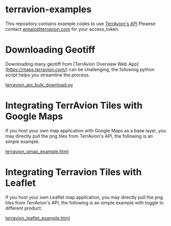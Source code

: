 # terravion-examples

This repository contains example codes to use [TerrAvion's API](http://docs.terravionv1.apiary.io/#)
Pleaese contact wmaio@terravion.com for your access_token.

Downloading Geotiff 
====================
Downloading many geotiff from [TerrAvion Overview Web App] (https://maps.terravion.com/) can be challenging, the following python script helps you streamline the process.

[terravion_api_bulk_download.py](https://github.com/terravion/terravion-examples/blob/master/terravion_api_bulk_download.py)

Integrating TerrAvion Tiles with Google Maps 
====================
If you host your own map application with Google Maps as a base layer, you may directly pull the png tiles from TerrAvion's API, the following is an simple example. 

[terravion_gmap_example.html](https://github.com/terravion/terravion-examples/blob/master/terravion_gmap_example.html)

Integrating Terravion Tiles with Leaflet 
====================
If you host your own Leaflet map application, you may directly pull the png tiles from TerrAvion's API, the following is an simple example with toggle to different product. 

[terravion_leaflet_example.html](https://github.com/terravion/terravion-examples/blob/master/terravion_leaflet_example.html)
